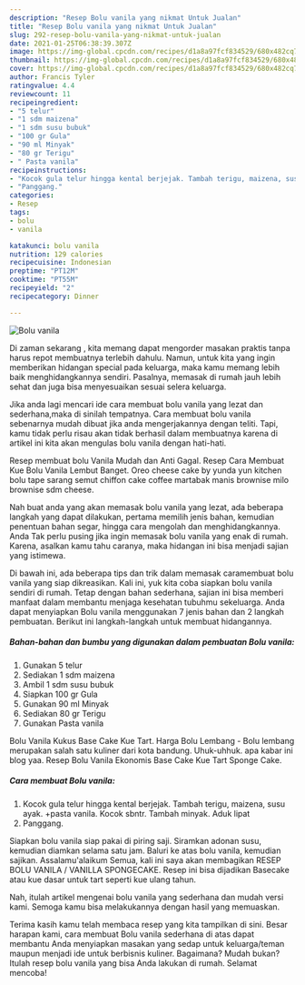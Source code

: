 ```yaml
---
description: "Resep Bolu vanila yang nikmat Untuk Jualan"
title: "Resep Bolu vanila yang nikmat Untuk Jualan"
slug: 292-resep-bolu-vanila-yang-nikmat-untuk-jualan
date: 2021-01-25T06:38:39.307Z
image: https://img-global.cpcdn.com/recipes/d1a8a97fcf834529/680x482cq70/bolu-vanila-foto-resep-utama.jpg
thumbnail: https://img-global.cpcdn.com/recipes/d1a8a97fcf834529/680x482cq70/bolu-vanila-foto-resep-utama.jpg
cover: https://img-global.cpcdn.com/recipes/d1a8a97fcf834529/680x482cq70/bolu-vanila-foto-resep-utama.jpg
author: Francis Tyler
ratingvalue: 4.4
reviewcount: 11
recipeingredient:
- "5 telur"
- "1 sdm maizena"
- "1 sdm susu bubuk"
- "100 gr Gula"
- "90 ml Minyak"
- "80 gr Terigu"
- " Pasta vanila"
recipeinstructions:
- "Kocok gula telur hingga kental berjejak. Tambah terigu, maizena, susu ayak. +pasta vanila. Kocok sbntr. Tambah minyak. Aduk lipat"
- "Panggang."
categories:
- Resep
tags:
- bolu
- vanila

katakunci: bolu vanila 
nutrition: 129 calories
recipecuisine: Indonesian
preptime: "PT12M"
cooktime: "PT55M"
recipeyield: "2"
recipecategory: Dinner

---
```



![Bolu vanila](https://img-global.cpcdn.com/recipes/d1a8a97fcf834529/680x482cq70/bolu-vanila-foto-resep-utama.jpg)

Di zaman  sekarang , kita memang dapat mengorder masakan praktis tanpa harus repot membuatnya terlebih dahulu. Namun, untuk kita yang ingin memberikan hidangan special pada keluarga, maka kamu memang lebih baik menghidangkannya sendiri. Pasalnya, memasak di rumah jauh lebih sehat dan juga bisa menyesuaikan sesuai selera keluarga.

Jika anda lagi mencari ide cara membuat bolu vanila yang lezat dan sederhana,maka di sinilah tempatnya. Cara membuat bolu vanila  sebenarnya mudah dibuat jika anda mengerjakannya dengan teliti. Tapi, kamu tidak perlu risau akan tidak berhasil dalam membuatnya 
karena di artikel ini kita akan mengulas bolu vanila dengan hati-hati.  

Resep membuat bolu Vanila Mudah dan Anti Gagal. Resep Cara Membuat Kue Bolu Vanila Lembut Banget. Oreo cheese cake by yunda yun kitchen bolu tape sarang semut chiffon cake coffee martabak manis brownise milo brownise sdm cheese.

Nah buat anda yang akan memasak bolu vanila yang lezat, ada beberapa langkah yang dapat dilakukan, pertama memilih jenis bahan, kemudian penentuan bahan segar, hingga cara mengolah dan menghidangkannya. Anda Tak perlu pusing jika ingin memasak bolu vanila yang enak di rumah. Karena, asalkan kamu  tahu caranya, maka hidangan ini bisa menjadi sajian yang istimewa.

Di bawah ini, ada beberapa tips dan trik dalam memasak caramembuat bolu vanila yang siap dikreasikan. Kali ini, yuk kita coba siapkan bolu vanila sendiri di rumah. Tetap dengan bahan sederhana, sajian ini bisa memberi manfaat dalam membantu menjaga kesehatan tubuhmu sekeluarga. Anda dapat menyiapkan Bolu vanila menggunakan 7 jenis bahan dan 2 langkah pembuatan. Berikut ini langkah-langkah untuk membuat hidangannya.

<!--inarticleads1-->

##### Bahan-bahan dan bumbu yang digunakan dalam pembuatan Bolu vanila:

1. Gunakan 5 telur
1. Sediakan 1 sdm maizena
1. Ambil 1 sdm susu bubuk
1. Siapkan 100 gr Gula
1. Gunakan 90 ml Minyak
1. Sediakan 80 gr Terigu
1. Gunakan  Pasta vanila


Bolu Vanila Kukus Base Cake Kue Tart. Harga Bolu Lembang - Bolu lembang merupakan salah satu kuliner dari kota bandung. Uhuk-uhhuk. apa kabar ini blog yaa. Resep Bolu Vanila Ekonomis Base Cake Kue Tart Sponge Cake. 

<!--inarticleads2-->

##### Cara membuat Bolu vanila:

1. Kocok gula telur hingga kental berjejak. Tambah terigu, maizena, susu ayak. +pasta vanila. Kocok sbntr. Tambah minyak. Aduk lipat
1. Panggang.


Siapkan bolu vanila siap pakai di piring saji. Siramkan adonan susu, kemudian diamkan selama satu jam. Baluri ke atas bolu vanila, kemudian sajikan. Assalamu&#39;alaikum Semua, kali ini saya akan membagikan RESEP BOLU VANILA / VANILLA SPONGECAKE. Resep ini bisa dijadikan Basecake atau kue dasar untuk tart seperti kue ulang tahun. 

Nah, itulah artikel mengenai  bolu vanila  yang sederhana dan mudah versi kami. Semoga kamu bisa melakukannya dengan hasil yang memuaskan. 

Terima kasih kamu telah membaca resep yang kita tampilkan di sini. Besar harapan kami, cara membuat  Bolu vanila sederhana di atas dapat membantu Anda menyiapkan masakan yang sedap untuk keluarga/teman maupun menjadi ide untuk berbisnis kuliner. Bagaimana? Mudah bukan? Itulah resep bolu vanila yang bisa Anda lakukan di rumah. Selamat mencoba!

